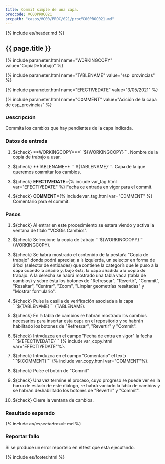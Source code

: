 ```yaml
---
title: Commit simple de una capa.
proccode: VC00PROC021
srcpath: "casos/VC00/PROC/021/procVC00PROC021.md"
---
```


{% include es/header.md %}

## {{ page.title }}

{% include parameter.html name="WORKINGCOPY" value="CopiaDeTrabajo" %}

{% include parameter.html name="TABLENAME" value="esp_provincias" %}

{% include parameter.html name="EFECTIVEDATE" value="3/05/2021" %}

{% include parameter.html name="COMMENT" value="Adición de la capa de esp_provincias" %}


### Descripción

Commita los cambios que hay pendientes de la capa indicada.

### Datos de entrada

1. ${check} **WORKINGCOPY**=```${WORKINGCOPY}```. Nombre de la copia de trabajo a usar. 

1. ${check} **TABLENAME** ```${TABLENAME}```. Capa de la que queremos commitar los cambios. 

1. ${check} **EFECTIVEDATE**={% include var_tag.html var="EFECTIVEDATE" %} Fecha de entrada en vigor para el commit.

1. ${check} **COMMENT**={% include var_tag.html var="COMMENT" %} Comentario para el commit.

### Pasos

1. ${check} Al entrar en este procedimiento se estara viendo y activa la ventana de titulo "VCSGis Cambios".

2. ${check} Seleccione la copia de trabajo ```${WORKINGCOPY}``` (WORKINGCOPY).

3. ${check} Se habrá mostrado el contenido de la pestaña "Copia de trabajo" donde podrá apreciar, a la izquierda, 
   un selector en forma de árbol (selector de entidades) que contiene la categoría que le puso a la capa cuando la añadió y, 
   bajo ésta, la capa añadida a la copia de trabajo. A la derecha se habrá mostrado una tabla vacía (tabla de cambios) y 
   sobre ésta los botones de "Refrescar", "Revertir", "Commit", "Resaltar", "Centrar", "Zoom", "Limpiar geometrías resaltadas" y "Mostrar formulario".

4. ${check} Pulse la casilla de verificación asociada a la capa ```${TABLENAME}``` (TABLENAME).

5. ${check} En la tabla de cambios se habrán mostrado los cambios necesarios para insertar esta capa en el repositorio y se habrán habilitado 
   los botones de "Refrescar", "Revertir" y "Commit".

6. ${check} Introduzca en el campo "Fecha de entra en vigor" la fecha ```${EFECTIVEDATE}``` {% include var_copy.html var="EFECTIVEDATE"%}.

7. ${check} Introduzca en el campo "Comentario" el texto ```${COMMENT}``` {% include var_copy.html var="COMMENT"%}.

8. ${check} Pulse el botón de "Commit"

9. ${check} Una vez termine el proceso, cuyo progreso se puede ver en la barra de estado de este diálogo, 
    se habrá vaciado la tabla de cambios y se habrán deshabilitado los botones de "Revertir" y "Commit".

10. ${check} Cierre la ventana de cambios. 
 
### Resultado esperado

{% include es/expectedresult.md %}

### Reportar fallo

Si se produce un error reportelo en el test que esta ejecutando.

{% include es/footer.html %}
